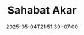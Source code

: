 ---
weight: 16
title: "Sahabat Akar"
description: "Media pembelajaran visual untuk memahami konsep akar kuadrat dan akar pangkat tiga"
icon: "functions"
date: "2025-05-04T21:51:39+07:00"
lastmod: "2025-05-04T21:51:39+07:00"
draft: false
toc: true
---